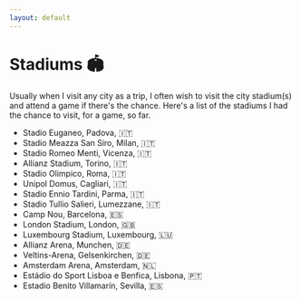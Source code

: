 ```yaml
---
layout: default
---
```


# Stadiums 🏟️

Usually when I visit any city as a trip, I often wish to visit the city stadium(s) and attend a game if there's the chance. 
Here's a list of the stadiums I had the chance to visit, for a game, so far.

- Stadio Euganeo, Padova, 🇮🇹
- Stadio Meazza San Siro, Milan, 🇮🇹
- Stadio Romeo Menti, Vicenza, 🇮🇹
- Allianz Stadium, Torino, 🇮🇹
- Stadio Olimpico, Roma, 🇮🇹
- Unipol Domus, Cagliari, 🇮🇹
- Stadio Ennio Tardini, Parma, 🇮🇹
- Stadio Tullio Salieri, Lumezzane, 🇮🇹
- Camp Nou, Barcelona, 🇪🇸
- London Stadium, London, 🇬🇧
- Luxembourg Stadium, Luxembourg, 🇱🇺
- Allianz Arena, Munchen, 🇩🇪
- Veltins-Arena, Gelsenkirchen, 🇩🇪
- Amsterdam Arena, Amsterdam, 🇳🇱
- Estádio do Sport Lisboa e Benfica, Lisbona, 🇵🇹
- Estadio Benito Villamarín, Sevilla, 🇪🇸